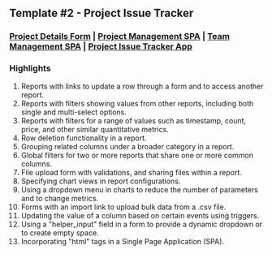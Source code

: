 ## Template #2 - Project Issue Tracker       
     
### [Project Details Form](https://app1.cliosight.com/app/forms/270/show/public?noNavbar=true)  |  [Project Management SPA](https://app1.cliosight.com/app/pages/160/show?noNavbar=true)  |  [Team Management SPA](https://app1.cliosight.com/app/pages/161/show?noNavbar=true)  |  [Project Issue Tracker App](https://app1.cliosight.com/app/applications/1/show)            

### Highlights      
1. Reports with links to update a row through a form and to access another report.      
2. Reports with filters showing values from other reports, including both single and multi-select options.     
3. Reports with filters for a range of values such as timestamp, count, price, and other similar quantitative metrics.      
4. Row deletion functionality in a report.       
5. Grouping related columns under a broader category in a report.      
6. Global filters for two or more reports that share one or more common columns.     
7. File upload form with validations, and sharing files within a report.      
8. Specifying chart views in report configurations.      
9. Using a dropdown menu in charts to reduce the number of parameters and to change metrics.      
10. Forms with an import link to upload bulk data from a .csv file.      
11. Updating the value of a column based on certain events using triggers.       
12. Using a "helper_input" field in a form to provide a dynamic dropdown or to create empty space.      
13. Incorporating "html" tags in a Single Page Application (SPA).  
 


